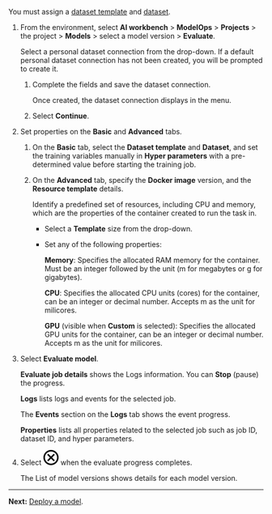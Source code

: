 You must assign a [dataset template](frd1725409311264.md) and [dataset](xfu1732652871944.md).

1.  From the environment, select **AI workbench** > **ModelOps** > **Projects** > the project > **Models** > select a model version > **Evaluate**.

    Select a personal dataset connection from the drop-down. If a default personal dataset connection has not been created, you will be prompted to create it.

    1.  Complete the fields and save the dataset connection.

        Once created, the dataset connection displays in the menu.


    1.  Select **Continue**.


1.  Set properties on the **Basic** and **Advanced** tabs.

    1.  On the **Basic** tab, select the **Dataset template** and **Dataset**, and set the training variables manually in **Hyper parameters** with a pre-determined value before starting the training job.


    1.  On the **Advanced** tab, specify the **Docker image** version, and the **Resource template** details.

        Identify a predefined set of resources, including CPU and memory, which are the properties of the container created to run the task in.

        -   Select a **Template** size from the drop-down.


        -   Set any of the following properties:

            **Memory**: Specifies the allocated RAM memory for the container. Must be an integer followed by the unit (m for megabytes or g for gigabytes).

            **CPU**: Specifies the allocated CPU units (cores) for the container, can be an integer or decimal number. Accepts m as the unit for milicores.

            **GPU** (visible when **Custom** is selected): Specifies the allocated GPU units for the container, can be an integer or decimal number. Accepts m as the unit for milicores.


1.  Select **Evaluate model**.

    **Evaluate job details** shows the Logs information. You can **Stop** (pause) the progress.

    **Logs** lists logs and events for the selected job.

    The **Events** section on the **Logs** tab shows the event progress.

    **Properties** lists all properties related to the selected job such as job ID, dataset ID, and hyper parameters.


1.  Select ![Close icon](Images/teg1680569591203.svg) when the evaluate progress completes.

    The List of model versions shows details for each model version.


---

**Next:** [Deploy a model](zum1732650629250.md).

